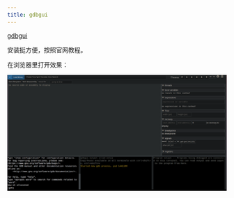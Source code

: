 ```yaml
---
title: gdbgui
---
```


[gdbgui](https://www.gdbgui.com/)

安装挺方便，按照官网教程。

在浏览器里打开效果：

![](assets/Pasted%20image%2020220303101536.png)